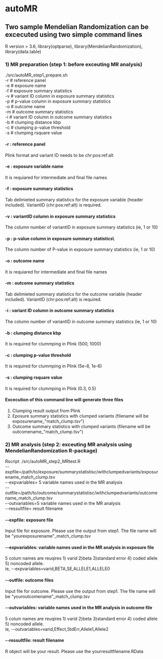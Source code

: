 # autoMR
## Two sample Mendelian Randomization can be excecuted using two simple command lines
R version > 3.6, library(optparse), library(MendelianRandomization), library(data.table)

### 1) MR preparation (step 1: before exceuting MR analysis)
./src/autoMR_step1_prepare.sh \
-r # reference panel\
-e # exposure name \
-f # exposure summary statistics\
-v # variant ID column in exposure summary statistics \
-p # p-value column in exposure summary statistics\
-o # outcome name\
-m # outcome summary statistics \
-i # variant ID column in outcome summary statistics\
-b # clumping distance kbp\
-c # clumping p-value  threshold \
-s # clumping rsquare value

#### -r : reference panel
Plink format and variant ID needs to be chr:pos:ref:alt
#### -e : exposure variable name
It is requiared for intermediate and final file names
#### -f : exposure summary statistics
Tab delimieted summary statistics for the exposure variable (header included). VariantID (chr:pos:ref:alt) is required.
#### -v : variantID column in exposure summary statistics
The column number of variantID in exposure summary statistics (ie, 1 or 10)
#### -p : p-value column in exposure summary statistics\
The column number of P-value in exposure summary statistics (ie, 1 or 10)
#### -o : outcome name
It is requiared for intermediate and final file names
#### -m : outcome summary statistics
Tab delimieted summary statistics for the outcome variable (header included). VariantID (chr:pos:ref:alt) is required.
#### -i : variant ID column in outcome summary statistics
The column number of variantID in outcome summary statistics (ie, 1 or 10)
#### -b : clumping distance kbp
It is required for clummping in Plink (500, 1000)
#### -c : clumping p-value  threshold
It is required for clummping in Plink (5e-8, 1e-6)
#### -s : clumping rsquare value
It is required for clummping in Plink (0.3, 0.5)

#### Excecution of this command line will generate three files
1) Clumping result output from Plink
2) Eposure summary statistics with clumped variants (filename will be exposurename_"match_clump.tsv")
3) Outcome summary statistics with clumped variants (filename will be outcomename_"match_clump.tsv")

### 2) MR analysis (step 2: exceuting MR analysis using MendelianRandomization R-package)
Rscript ./src/autoMR_step2_MRtest.R \
--expfile=/path/to/exposure/summarystatistisc/withclumpedvariants/exposurename_match_clump.tsv \
--expvariables= 5 variable names used in the MR analysis  \
--outfile=/path/to/outcome/summarystatistisc/withclumpedvariants/outcomename_match_clump.tsv \
--outvariables=5 variable names used in the MR analysis  \
--ressultfile= result filename

#### --expfile: exposure file
Input file for exposure. Please use the output from step1. The file name will be "yourexposurename"_match_clump.tsv
#### --expvariables: variable names used in the MR analysis in exposure file
5 colum names are reuqires 1) varid 2)beta 3)standard error 4) coded allele 5) noncoded allele.\
ie, --expvariables=varid,BETA,SE,ALLELE1,ALLELE0
#### --outfile: outcome files
Input file for outcome. Please use the output from step1. The file name will be "youroutcomename"_match_clump.tsv
#### --outvariables: variable names used in the MR analysis in outcome file
5 colum names are reuqires 1) varid 2)beta 3)standard error 4) coded allele 5) noncoded allele.\
ie, --outvariables=varid,Effect,StdErr,Allele1,Allele2
#### --ressultfile: result filename
R object will be your result. Please use the yourresultfilename.RData

